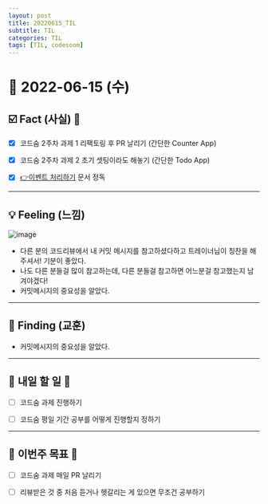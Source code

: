 ```yaml
---
layout: post
title: 20220615_TIL
subtitle: TIL
categories: TIL
tags: [TIL, codesoom]
---
```




# 📆 2022-06-15 (수)


## ☑️ Fact (사실) 📑
- [x] 코드숨 2주차 과제 1 리팩토링 후 PR 날리기 (간단한 Counter App)
- [x] 코드숨 2주차 과제 2 초기 셋팅이라도 해놓기 (간단한 Todo App)
- [x] [👉이벤트 처리하기](https://ko.reactjs.org/docs/handling-events.html) 문서 정독


***


## 💡 Feeling (느낌)

![image](https://user-images.githubusercontent.com/73337811/173708110-2a44a177-ffde-46aa-b053-b15ad02c7917.png)


- 다른 분의 코드리뷰에서 내 커밋 메시지를 참고하셨다하고 트레이너님이 칭찬을 해주셔서! 기분이 좋았다.
- 나도 다른 분들걸 많이 참고하는데, 다른 분들걸 참고하면 어느분걸 참고했는지 남겨야겠다!
- 커밋메시지의 중요성을 알았다.


***



## 🎯 Finding (교훈)

- 커밋메시지의 중요성을 알았다.

***



## 🎯 내일 할 일 🎯
- [ ] 코드숨 과제 진행하기
- [ ] 코드숨 평일 기간 공부를 어떻게 진행할지 정하기


***



## 🏁 이번주 목표 🏁
- [ ] 코드숨 과제 매일 PR 날리기
- [ ] 리뷰받은 것 중 처음 듣거나 헷갈리는 게 있으면 무조건 공부하기


